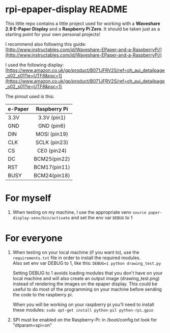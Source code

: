 # rpi-epaper-display README

This little repo contains a little project used for working with a **Waveshare 2.9 E-Paper Display** and a **Raspberry Pi Zero**. It should be taken just as a starting point for your own personal projects!

I recommend also following this guide:
[http://www.instructables.com/id/Waveshare-EPaper-and-a-RaspberryPi/](http://www.instructables.com/id/Waveshare-EPaper-and-a-RaspberryPi/)

I used the following display: [https://www.amazon.co.uk/gp/product/B071JFRV2S/ref=oh_aui_detailpage_o02_s01?ie=UTF8&psc=1](https://www.amazon.co.uk/gp/product/B071JFRV2S/ref=oh_aui_detailpage_o02_s01?ie=UTF8&psc=1)

The pinout used is this:

| e-Paper | Raspberry Pi |
|:-----------|:-----------:|
| 3.3V       | 3.3V (pin1) |
| GND        |GND  (pin6)  |
| DIN        |MOSI (pin19) |   
| CLK        |SCLK (pin23) | 
| CS         |CE0  (pin24) |
| DC         |BCM25(pin22) |
| RST        |BCM17(pin11) |
| BUSY       |BCM24(pin18) |

# For myself
1. When testing on my machine, I use the appropriate venv `source paper-display-venv/bin/activate` and set the env var `DEBUG` to 1

# For everyone
1. When testing on your local machine (if you want to), use the `requirements.txt` file in order to install the required modules.<br>Also set env var DEBUG to 1, like this: `DEBUG=1 python drawing_test.py`
	
	Setting DEBUG to 1 avoids loading modules that you don't have on your local machine and will also create an output image (drawing_test.png) instead of rendering the images on the epaper display. This could be useful to do most of the programming on your machine before sending the code to the raspberry pi.
	
	When you will be working on your raspberry pi you'll need to install these modules:
    `sudo apt-get install python-pil python-rpi.gpio`

2. SPI must be enabled on the Raspberry-Pi: in /boot/config.txt look for "dtparam=spi=on"
